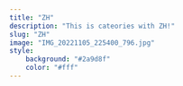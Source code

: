 ```yaml
---
title: "ZH"
description: "This is cateories with ZH!"
slug: "ZH"
image: "IMG_20221105_225400_796.jpg"
style:
    background: "#2a9d8f"
    color: "#fff"
---
```


